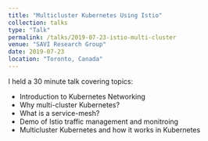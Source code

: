 ```yaml
---
title: "Multicluster Kubernetes Using Istio"
collection: talks
type: "Talk"
permalink: /talks/2019-07-23-istio-multi-cluster
venue: "SAVI Research Group"
date: 2019-07-23
location: "Toronto, Canada"
---
```


I held a 30 minute talk covering topics:

* Introduction to Kubernetes Networking
* Why multi-cluster Kubernetes?
* What is a service-mesh?
* Demo of Istio traffic management and monitroing
* Multicluster Kubernetes and how it works in Kubernetes


